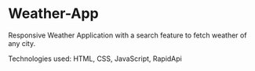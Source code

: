 # Weather-App
Responsive Weather Application with a search feature to fetch weather of any city.

Technologies used: HTML, CSS, JavaScript, RapidApi

